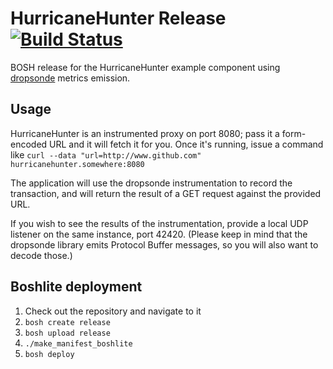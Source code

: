 # HurricaneHunter Release [![Build Status](https://travis-ci.org/cf-lamb/hurricanehunter-release.svg?branch=master)](https://travis-ci.org/cf-lamb/hurricanehunter-release)

BOSH release for the HurricaneHunter example component using [dropsonde](https://github.com/cloudfoundry-incubator/dropsonde) metrics emission.

## Usage

HurricaneHunter is an instrumented proxy on port 8080; pass it a form-encoded URL and it will fetch it for you. Once it's running, issue a command like `curl --data "url=http://www.github.com" hurricanehunter.somewhere:8080`

The application will use the dropsonde instrumentation to record the transaction, and will return the result of a GET request against the provided URL.

If you wish to see the results of the instrumentation, provide a local UDP listener on the same instance, port 42420. (Please keep in mind that the dropsonde library emits Protocol Buffer messages, so you will also want to decode those.)

## Boshlite deployment

1. Check out the repository and navigate to it
1. `bosh create release`
1. `bosh upload release`
1. `./make_manifest_boshlite`
1. `bosh deploy`
